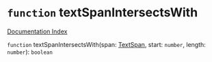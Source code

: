 # `function` textSpanIntersectsWith

[Documentation Index](../README.md)

`function` textSpanIntersectsWith(span: [TextSpan](../interface.TextSpan/README.md), start: `number`, length: `number`): `boolean`

